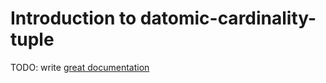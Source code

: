# Introduction to datomic-cardinality-tuple

TODO: write [great documentation](http://jacobian.org/writing/what-to-write/)
